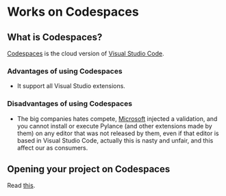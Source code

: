 # Works on Codespaces

## What is Codespaces?

[Codespaces](https://github.com/features/codespaces) is the cloud version of [Visual Studio Code](https://code.visualstudio.com).

### Advantages of using Codespaces

- It support all Visual Studio extensions.

### Disadvantages of using Codespaces

- The big companies hates compete, [Microsoft](https://www.microsoft.com/) injected a validation, and you cannot install or execute Pylance (and other extensions made by them) on any editor that was not released by them, even if that editor is based in Visual Studio Code, actually this is nasty and unfair, and this affect our as consumers.

## Opening your project on Codespaces

Read [this](https://github.com/features/codespaces).
